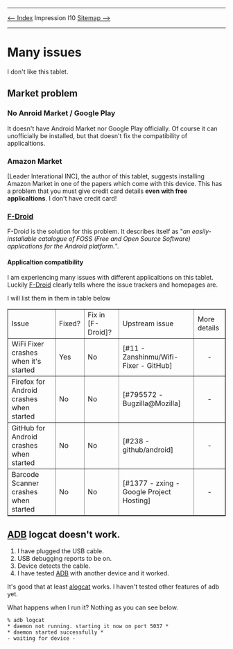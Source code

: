 <!DOCTYPE html>
<html>
<head>
<meta name="description" content="My opinion about Impression I10 tablt." />
<meta name="keywords" content="Impression,I10,bugs,problems,issues," />
<meta name="author" content="Mika Suomalainen" />
<meta charset="UTF-8" />
<link rel="canonical" href="http://mkaysi.github.com/articles/complaining/ImpressionI10">
<title>Impression I10</title>
<link rel="stylesheet" type="text/css" href="../../tyyli.css" />
</head>
<body>
<hr/>
<text align=left><a href="../../index.html"><-- Index</a></text align>
<text align=center>Impression I10</text align>
<text align=right><a href="../../sitemap/sitemap.html">Sitemap --></a></text align>
<hr/>

# Many issues

I don't like this tablet. 

## Market problem

### No Anroid Market / Google Play

It doesn't have Android Market nor Google Play officially. Of course it can unofficially be installed, but that doesn't fix the compatibility of applicaltions.

### Amazon Market

[Leader Interational INC], the author of this tablet, suggests installing Amazon Market in one of the papers which come with this device. This has a problem that you must give credit card details <strong>even with free applicaltions</strong>. I don't have credit card!

### [F-Droid]

F-Droid is the solution for this problem. It describes itself as "<em>an easily-installable catalogue of FOSS (Free and Open Source Software) applications for the Android platform.</em>".

#### Applicaltion compatibility

I am experiencing many issues with different applicaltions on this tablet. Luckily [F-Droid] clearly tells where the issue trackers and homepages are.

I will list them in them in table below

<table border=1>
	<tr>
		<td>Issue</td>
		<td>Fixed?</td>
		<td>Fix in [F-Droid]?</td>
		<td>Upstream issue</td>
		<td>More details</td>
	</tr>
	<tr>
		<td>WiFi Fixer crashes when it's started</td>
		<td>Yes</td>
		<td>No</td>
		<td>[#11 - Zanshinmu/Wifi-Fixer - GitHub]</td>
		<td><center>-</center></td>
	</tr>
	<tr>
		<td>Firefox for Android crashes when started</td>
		<td>No</td>
		<td>No</td>
		<td>[#795572 - Bugzilla@Mozilla]</td>
		<td><center>-</center></td>
	</tr>
	<tr>
		<td>GitHub for Android crashes when started</td>
		<td>No</td>
		<td>No</td>
		<td>[#238 - github/android]</td>
		<td><center>-</center></td>
	</tr>
		<tr>
		<td>Barcode Scanner crashes when started</td>
		<td>No</td>
		<td>No</td>
		<td>[#1377 - zxing - Google Project Hosting]</td>
		<td><center>-</center></td>
	</tr>
</table>

## [ADB] logcat doesn't work.

1. I have plugged the USB cable.
2. USB debugging reports to be on.
3. Device detects the cable.
4. I have tested [ADB] with another device and it worked.

It's good that at least [alogcat] works. I haven't tested other features of adb yet.

What happens when I run it? Nothing as you can see below.

```
% adb logcat
* daemon not running. starting it now on port 5037 *
* daemon started successfully *
- waiting for device -
```

[Leader International INC]:http://www.leaderinternationalinc.com/
[F-Droid]:https://f-droid.org/
[#11 - Zanshinmu/Wifi-Fixer - GitHub]:https://github.com/Zanshinmu/Wifi-Fixer/issues/11
[#795572 - Bugzilla@Mozilla]:https://bugzilla.mozilla.org/show_bug.cgi?id=795572
[ADB]:https://developer.android.com/tools/help/adb.html
[alogcat]:https://code.google.com/p/alogcat/
[#238 - github/android]:https://github.com/github/android/issues/238
[#1377 - zxing - Google Project Hosting]:https://code.google.com/p/zxing/issues/detail?id=1377